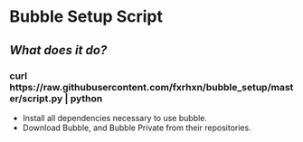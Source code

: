 <h1>Bubble Setup Script </h1>

<h2>
<i>What does it do?</i>
</h2>

<h3>
	curl https://raw.githubusercontent.com/fxrhxn/bubble_setup/master/script.py | python
</h3>

<ul>
	<li>Install all dependencies necessary to use bubble.</li>
	<li>Download Bubble, and Bubble Private from their repositories.</li>
</ul>

